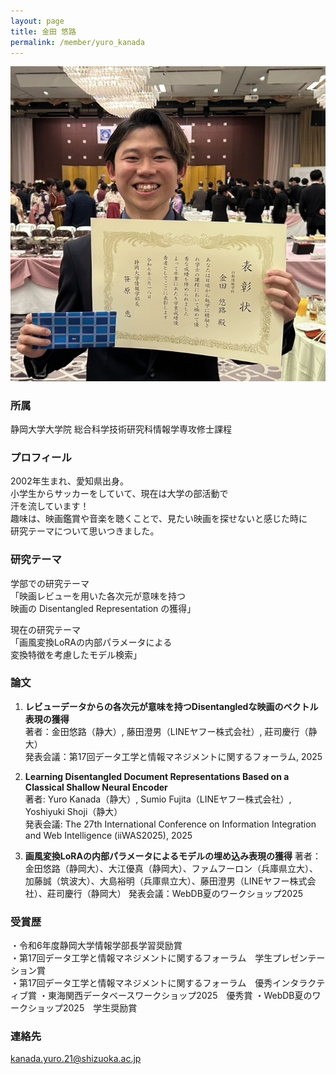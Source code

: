 ```yaml
---
layout: page
title: 金田 悠路
permalink: /member/yuro_kanada
---
```

![写真](/assets/img/members/yuro_kanada.jpg "金田")

### 所属
静岡大学大学院 総合科学技術研究科情報学専攻修士課程

### プロフィール
2002年生まれ、愛知県出身。  
小学生からサッカーをしていて、現在は大学の部活動で  
汗を流しています！  
趣味は、映画鑑賞や音楽を聴くことで、見たい映画を探せないと感じた時に  
研究テーマについて思いつきました。

### 研究テーマ
学部での研究テーマ  
「映画レビューを用いた各次元が意味を持つ  
映画の Disentangled Representation の獲得」

現在の研究テーマ  
「画風変換LoRAの内部パラメータによる  
変換特徴を考慮したモデル検索」

### 論文
1. **レビューデータからの各次元が意味を持つDisentangledな映画のベクトル表現の獲得**  
著者：金田悠路（静大）, 藤田澄男（LINEヤフー株式会社）, 莊司慶行（静大）  
発表会議：第17回データ工学と情報マネジメントに関するフォーラム, 2025

2. **Learning Disentangled Document Representations Based on a Classical Shallow Neural Encoder**  
著者: Yuro Kanada（静大）, Sumio Fujita（LINEヤフー株式会社）, Yoshiyuki Shoji（静大）  
発表会議: The 27th International Conference on Information Integration and Web Intelligence (iiWAS2025), 2025  

3. **画風変換LoRAの内部パラメータによるモデルの埋め込み表現の獲得**
著者：金田悠路（静岡大）、大江優真（静岡大）、ファムフーロン（兵庫県立大）、加藤誠（筑波大）、大島裕明（兵庫県立大）、藤田澄男（LINEヤフー株式会社）、莊司慶行（静岡大）
発表会議：WebDB夏のワークショップ2025

### 受賞歴
・令和6年度静岡大学情報学部長学習奨励賞  
・第17回データ工学と情報マネジメントに関するフォーラム　学生プレゼンテーション賞  
・第17回データ工学と情報マネジメントに関するフォーラム　優秀インタラクティブ賞
・東海関西データベースワークショップ2025　優秀賞
・WebDB夏のワークショップ2025　学生奨励賞

### 連絡先
kanada.yuro.21@shizuoka.ac.jp